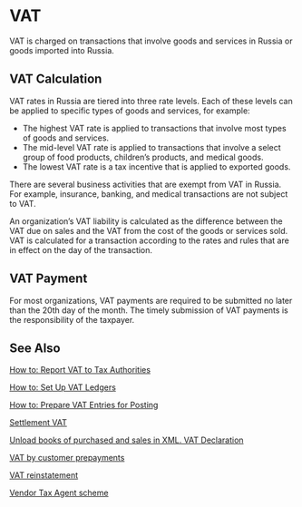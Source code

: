 # VAT

VAT is charged on transactions that involve goods and services in Russia or goods imported into Russia.

 

## VAT Calculation 

VAT rates in Russia are tiered into three rate levels. Each of these levels can be applied to specific types of goods and services, for example: 

- The highest VAT rate is applied to transactions that involve most types of goods and services.
- The mid-level VAT rate is applied to transactions that involve a select group of food products, children’s products, and medical goods.
- The lowest VAT rate is a tax incentive that is applied to exported goods. 

There are several business activities that are exempt from VAT in Russia. For example, insurance, banking, and medical transactions are not subject to VAT. 

An organization’s VAT liability is calculated as the difference between the VAT due on sales and the VAT from the cost of the goods or services sold. VAT is calculated for a transaction according to the rates and rules that are in effect on the day of the transaction.

 

## VAT Payment 

For most organizations, VAT payments are required to be submitted no later than the 20th day of the month. The timely submission of VAT payments is the responsibility of the taxpayer.

 

## See Also

[How to: Report VAT to Tax Authorities](../../finance-how-report-vat)  

[How to: Set Up VAT Ledgers](How-to-Set-Up-VAT-Ledgers.md)  

[How to: Prepare VAT Entries for Posting](How-to-Prepare-VAT-Entries-for-Posting.md)  

[Settlement VAT]()

[Unload books of purchased and sales in XML. VAT Declaration]()

[VAT by customer prepayments](VAT-by-Customer-prepayments.md)

[VAT reinstatement](VAT-reinstatement.md)

[Vendor Tax Agent scheme](Vendor-Tax-Agent-scheme.md)
